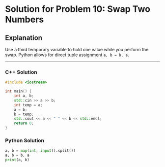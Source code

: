 # Solution for Problem 10: Swap Two Numbers

## Explanation
Use a third temporary variable to hold one value while you perform the swap. Python allows for direct tuple assignment `a, b = b, a`.

---

### C++ Solution
```cpp
#include <iostream>

int main() {
    int a, b;
    std::cin >> a >> b;
    int temp = a;
    a = b;
    b = temp;
    std::cout << a << " " << b << std::endl;
    return 0;
}
```

### Python Solution
```python
a, b = map(int, input().split())
a, b = b, a
print(a, b)
```
